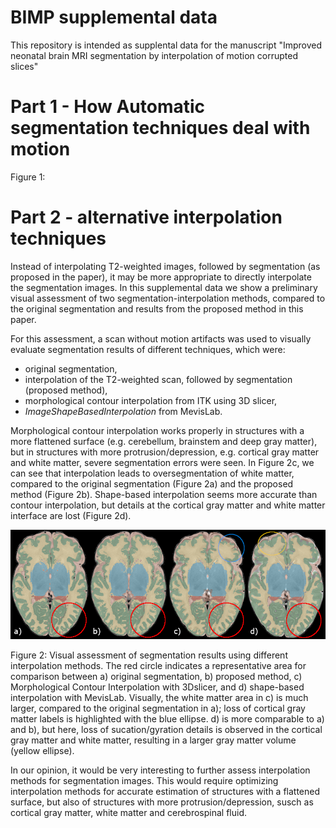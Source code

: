 # BIMP supplemental data

This repository is intended as supplental data for the manuscript "Improved neonatal brain MRI segmentation by interpolation of motion corrupted slices"

# Part 1 - How Automatic segmentation techniques deal with motion

Figure 1: 

# Part 2 - alternative interpolation techniques
Instead of interpolating T2-weighted images, followed by segmentation (as proposed in the paper), it may be more appropriate to directly interpolate the segmentation images. In this supplemental data we show a preliminary visual assessment of two segmentation-interpolation methods, compared to the original segmentation and results from the proposed method in this paper. 

For this assessment, a scan without motion artifacts was used to visually evaluate segmentation results of different techniques, which were:
- original segmentation,
- interpolation of the T2-weighted scan, followed by segmentation (proposed method),
- morphological contour interpolation from ITK using 3D slicer,
- _ImageShapeBasedInterpolation_ from MevisLab.

Morphological contour interpolation works properly in structures with a more flattened surface (e.g. cerebellum, brainstem and deep gray matter), but in structures with more protrusion/depression, e.g. cortical gray matter and white matter, severe segmentation errors were seen. In Figure 2c, we can see that interpolation leads to oversegmentation of white matter, compared to the original segmentation (Figure 2a) and the proposed method (Figure 2b). Shape-based interpolation seems more accurate than contour interpolation, but details at the cortical gray matter and white matter interface are lost (Figure 2d).
  
![Segmentation Interpolation](SegmentationInterpolation.PNG)

Figure 2: Visual assessment of segmentation results using different interpolation methods. The red circle indicates a representative area for comparison between a) original segmentation, b) proposed method, c) Morphological Contour Interpolation with 3Dslicer, and d) shape-based interpolation with MevisLab. Visually, the white matter area in c) is much larger, compared to the original segmentation in a); loss of cortical gray matter labels is highlighted with the blue ellipse. d) is more comparable to a) and b), but here,  loss of sucation/gyration details is observed in the cortical gray matter and white matter, resulting in a larger gray matter volume (yellow ellipse).

In our opinion, it would be very interesting to further assess interpolation methods for segmentation images. This would require optimizing interpolation methods for accurate estimation of structures with a flattened surface, but also of structures with more protrusion/depression, susch as cortical gray matter, white matter and cerebrospinal fluid.
